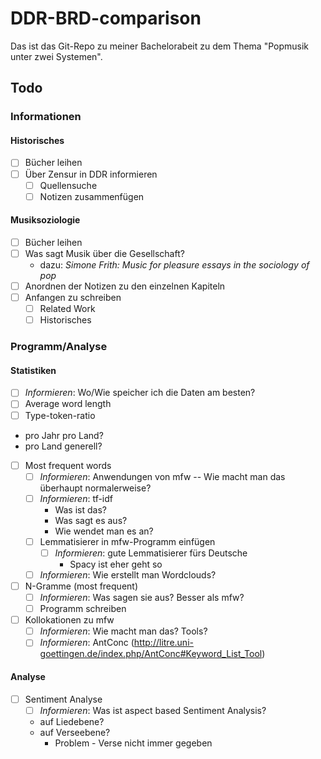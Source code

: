 # DDR-BRD-comparison

Das ist das Git-Repo zu meiner Bachelorabeit zu dem Thema "Popmusik unter zwei Systemen".

## Todo

### Informationen

#### Historisches

- [ ] Bücher leihen
- [ ] Über Zensur in DDR informieren
  - [ ] Quellensuche
  - [ ] Notizen zusammenfügen
  
#### Musiksoziologie

- [ ] Bücher leihen
- [ ] Was sagt Musik über die Gesellschaft?
  - dazu: *Simone Frith: Music for pleasure essays in the sociology of pop*
- [ ] Anordnen der Notizen zu den einzelnen Kapiteln
- [ ] Anfangen zu schreiben
  - [ ] Related Work
  - [ ] Historisches

### Programm/Analyse

#### Statistiken

- [ ] *Informieren*: Wo/Wie speicher ich die Daten am besten?
- [ ] Average word length
- [ ] Type-token-ratio
- pro Jahr pro Land?
- pro Land generell?
- [ ] Most frequent words
  - [ ] *Informieren*: Anwendungen von mfw -- Wie macht man das überhaupt normalerweise?
  - [ ] *Informieren*: tf-idf
    - Was ist das?
    - Was sagt es aus?
    - Wie wendet man es an?
  - [ ] Lemmatisierer in mfw-Programm einfügen
    - [ ] *Informieren*: gute Lemmatisierer fürs Deutsche  
      - Spacy ist eher geht so
  - [ ] *Informieren*: Wie erstellt man Wordclouds?
  
- [ ] N-Gramme (most frequent)
  - [ ] *Informieren*: Was sagen sie aus? Besser als mfw?
  - [ ] Programm schreiben
  
- [ ] Kollokationen zu mfw
  - [ ] *Informieren*: Wie macht man das? Tools?
  - [ ] *Informieren*: AntConc (<http://litre.uni-goettingen.de/index.php/AntConc#Keyword_List_Tool>)
  
#### Analyse

- [ ] Sentiment Analyse
  - [ ] *Informieren*: Was ist aspect based Sentiment Analysis?
  - auf Liedebene?
  - auf Verseebene?
    - Problem - Verse nicht immer gegeben
  